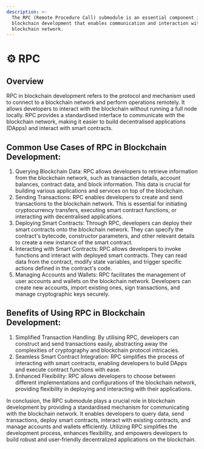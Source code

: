 ```yaml
---
description: >-
  The RPC (Remote Procedure Call) submodule is an essential component in
  blockchain development that enables communication and interaction with the
  blockchain network.
---
```


# ⚙ RPC

## Overview

RPC in blockchain development refers to the protocol and mechanism used to connect to a blockchain network and perform operations remotely. It allows developers to interact with the blockchain without running a full node locally. RPC provides a standardised interface to communicate with the blockchain network, making it easier to build decentralised applications (DApps) and interact with smart contracts.

## Common Use Cases of RPC in Blockchain Development:

1. Querying Blockchain Data: RPC allows developers to retrieve information from the blockchain network, such as transaction details, account balances, contract data, and block information. This data is crucial for building various applications and services on top of the blockchain.
2. Sending Transactions: RPC enables developers to create and send transactions to the blockchain network. This is essential for initiating cryptocurrency transfers, executing smart contract functions, or interacting with decentralised applications.
3. Deploying Smart Contracts: Through RPC, developers can deploy their smart contracts onto the blockchain network. They can specify the contract's bytecode, constructor parameters, and other relevant details to create a new instance of the smart contract.
4. Interacting with Smart Contracts: RPC allows developers to invoke functions and interact with deployed smart contracts. They can read data from the contract, modify state variables, and trigger specific actions defined in the contract's code.
5. Managing Accounts and Wallets: RPC facilitates the management of user accounts and wallets on the blockchain network. Developers can create new accounts, import existing ones, sign transactions, and manage cryptographic keys securely.

## Benefits of Using RPC in Blockchain Development:

1. Simplified Transaction Handling: By utilising RPC, developers can construct and send transactions easily, abstracting away the complexities of cryptography and blockchain protocol intricacies.
2. Seamless Smart Contract Integration: RPC simplifies the process of interacting with smart contracts, enabling developers to build DApps and execute contract functions with ease.
3. Enhanced Flexibility: RPC allows developers to choose between different implementations and configurations of the blockchain network, providing flexibility in deploying and interacting with their applications.

In conclusion, the RPC submodule plays a crucial role in blockchain development by providing a standardised mechanism for communicating with the blockchain network. It enables developers to query data, send transactions, deploy smart contracts, interact with existing contracts, and manage accounts and wallets efficiently. Utilizing RPC simplifies the development process, enhances flexibility, and empowers developers to build robust and user-friendly decentralized applications on the blockchain.
